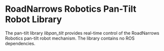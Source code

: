 RoadNarrows Robotics Pan-Tilt Robot Library
=============

The pan-tilt library *libpan_tilt* provides real-time control of the
RoadNarrows Robotics pan-tilt robot mechanism. The library contains no
ROS dependencies.
